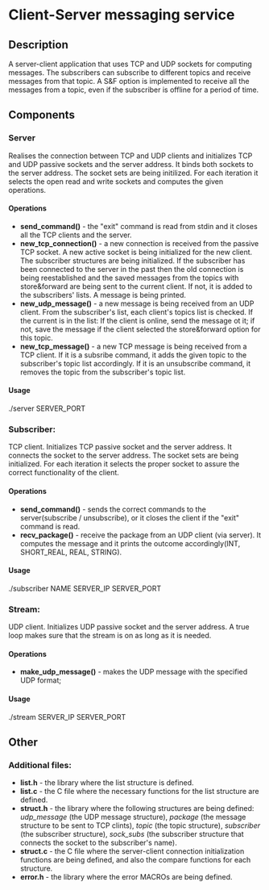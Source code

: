 # Client-Server messaging service

## Description
A server-client application that uses TCP and UDP sockets for computing messages. The subscribers can subscribe to different topics and receive messages from that topic. A S&F option is implemented to receive all the messages from a topic, even if the subscriber is offline for a period of time.


## Components

### Server
Realises the connection between TCP and UDP clients and initializes TCP and UDP passive sockets and the server address. It binds both sockets to the server address. The socket sets are being initilized. For each iteration it selects the open read and write sockets and computes the given 
operations.

#### Operations
- **send_command()** - the "exit" command is read from stdin and it closes all the TCP clients and the server.
- **new_tcp_connection()** - a new connection is received from the passive TCP socket. A new active socket is being initialized for the new client. The subscriber structures are being initialized. If the subscriber has been connected to the server in the past then the old connection is being reestablished and the saved messages from the topics with store&forward are being sent to the current client. If not, it is added to the subscribers' lists. A message is being printed.
- **new_udp_message()** - a new message is being received from an UDP client. From the subscriber's list, each client's topics list is checked. If the current is in the list: If the client is online, send the message ot it; if not, save the message if the client selected the store&forward option for this topic.
- **new_tcp_message()** - a new TCP message is being received from a TCP client. If it is a subsribe command, it adds the given topic to the subscriber's topic list accordingly. If it is an unsubscribe command, it removes the topic from the subscriber's topic list.

#### Usage
./server SERVER_PORT


### Subscriber: 
TCP client. Initializes TCP passive socket and the server address. It connects the socket to the server address. The socket sets are being initialized. For each iteration it selects the proper socket to assure the correct functionality of the client.
    
#### Operations
- **send_command()** - sends the correct commands to the server(subscribe / unsubscribe), or it closes the client if the "exit" command is read.
- **recv_package()** - receive the package from an UDP client (via server). It computes the message and it prints the outcome accordingly(INT, SHORT_REAL, REAL, STRING).
   
#### Usage
./subscriber NAME SERVER_IP SERVER_PORT


### Stream:
UDP client. Initializes UDP passive socket and the server address. A true loop makes sure that the stream is on as long as it is needed.

#### Operations
- **make_udp_message()** - makes the UDP message with the specified UDP format;
    
#### Usage
./stream SERVER_IP SERVER_PORT


## Other
  
### Additional files:
- **list.h** - the library where the list structure is defined.
- **list.c** - the C file where the necessary functions for the list structure are defined.
- **struct.h** - the library where the following structures are being defined: *udp_message* (the UDP message structure), *package* (the message structure to be sent to TCP clints), *topic* (the topic structure), *subscriber* (the subscriber structure), *sock_subs* (the subscriber structure that connects the socket to the subscriber's name).
- **struct.c** - the C file where the server-client connection initialization functions are being defined, and also the compare functions for each structure.
- **error.h** - the library where the error MACROs are being defined.

